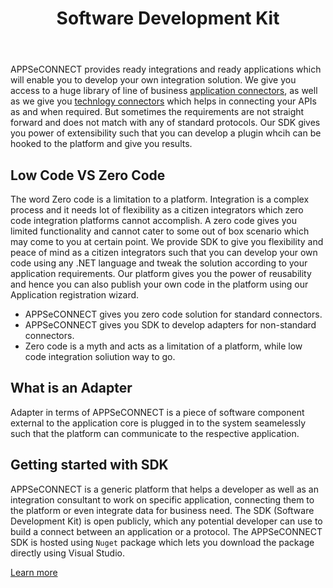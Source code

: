 ﻿---
title: "Software Development Kit"
toc: false
description: "Getting Started with SDK"
keywords: "SDK, Software Development Kit"
tag: developers
category: "Getting Started"
menus: 
   gettingstarted:
        title: "SDK"
        weight: 10
        icon: fa fa-wpexplorer
        identifier: sdkgs
---

APPSeCONNECT provides ready integrations and ready applications which will enable you to develop your own integration solution. We give you access to a huge library of 
line of business [application connectors](/connectors/overview-of-application-connectors/), as well as we give you [technlogy connectors](/connectors/Overview-of-technology-connectors/) which helps in connecting your APIs as and when required. But sometimes the requirements 
are not straight forward and does not match with any of standard protocols. Our SDK gives you power of extensibility such that you can develop a plugin whcih can be hooked to the platform
and give you results. 

## Low Code  VS Zero Code 

The word Zero code is a limitation to a platform. Integration is a complex process and it needs lot of flexibility as a citizen integrators which zero code integration platforms cannot 
accomplish. A zero code gives you limited functionality and cannot cater to some out of box scenario which may come to you at certain point. We provide SDK 
to give you flexibility and peace of mind as a citizen integrators such that you can develop your own code using any .NET language and tweak the solution 
according to your application requirements. Our platform gives you the power of reusability and hence you can also publish your own code in the platform 
using our Application registration wizard. 

* APPSeCONNECT gives you zero code solution for standard connectors.
* APPSeCONNECT gives you SDK to develop adapters for non-standard connectors.
* Zero code is a myth and acts as a limitation of a platform, while low code integration soliution way to go. 

##  What is an Adapter

Adapter in terms of APPSeCONNECT is a piece of software component external to the application core is plugged in to the system seamelessly such that the platform can communicate to the respective application. 

##  Getting started with SDK

APPSeCONNECT is a generic platform that helps a developer as well as an integration consultant to work on specific application, connecting them to the platform or even integrate data for business need. The SDK (Software Development Kit) is open publicly, which any potential developer can use to build a connect between an application or a protocol.
The APPSeCONNECT SDK is hosted using `Nuget` package which lets you download the package directly using Visual Studio.

[Learn more](/sdk/Overview-of-SDK/)